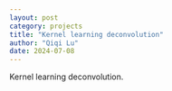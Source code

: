 ```yaml
---
layout: post
category: projects
title: "Kernel learning deconvolution"
author: "Qiqi Lu"
date: 2024-07-08
---
```


Kernel learning deconvolution.